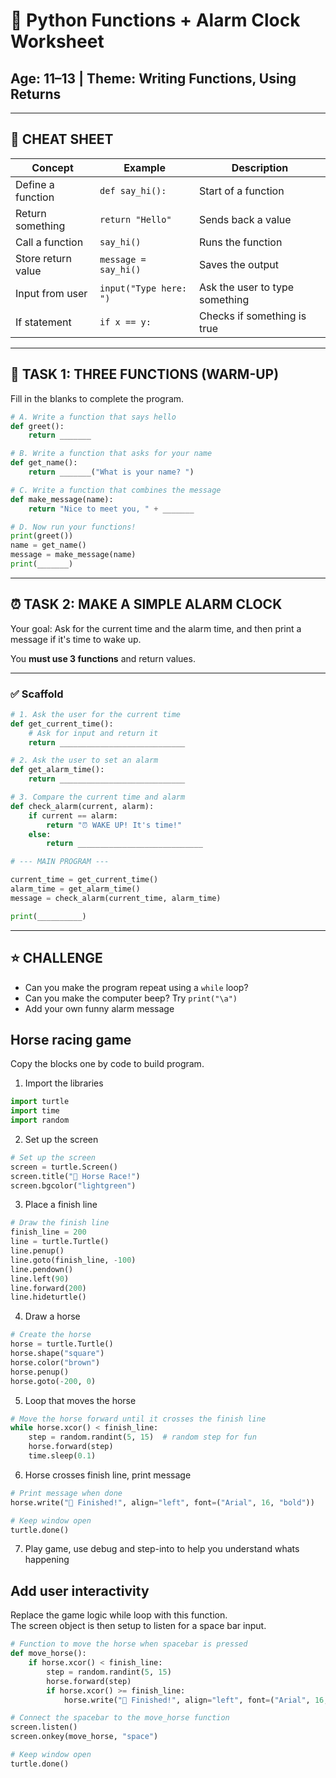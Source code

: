 
# 🐍 Python Functions + Alarm Clock Worksheet  
## Age: 11–13 | Theme: Writing Functions, Using Returns  

---

## 🔑 CHEAT SHEET

| Concept              | Example                         | Description                              |
|----------------------|----------------------------------|-------------------------------------------|
| Define a function    | `def say_hi():`                 | Start of a function                       |
| Return something     | `return "Hello"`                | Sends back a value                        |
| Call a function      | `say_hi()`                      | Runs the function                         |
| Store return value   | `message = say_hi()`            | Saves the output                          |
| Input from user      | `input("Type here: ")`          | Ask the user to type something            |
| If statement         | `if x == y:`                    | Checks if something is true               |

---

## 🧠 TASK 1: THREE FUNCTIONS (WARM-UP)

Fill in the blanks to complete the program.

```python
# A. Write a function that says hello
def greet():
    return _______

# B. Write a function that asks for your name
def get_name():
    return _______("What is your name? ")

# C. Write a function that combines the message
def make_message(name):
    return "Nice to meet you, " + _______

# D. Now run your functions!
print(greet())
name = get_name()
message = make_message(name)
print(_______)
```

---

## ⏰ TASK 2: MAKE A SIMPLE ALARM CLOCK

Your goal: Ask for the current time and the alarm time, and then print a message if it's time to wake up.

You **must use 3 functions** and return values.

---

### ✅ Scaffold

```python
# 1. Ask the user for the current time
def get_current_time():
    # Ask for input and return it
    return ____________________________

# 2. Ask the user to set an alarm
def get_alarm_time():
    return ____________________________

# 3. Compare the current time and alarm
def check_alarm(current, alarm):
    if current == alarm:
        return "⏰ WAKE UP! It's time!"
    else:
        return ____________________________

# --- MAIN PROGRAM ---

current_time = get_current_time()
alarm_time = get_alarm_time()
message = check_alarm(current_time, alarm_time)

print(__________)
```

---

## ⭐️ CHALLENGE

- Can you make the program repeat using a `while` loop?
- Can you make the computer beep? Try `print("\a")`  
- Add your own funny alarm message


## Horse racing game

Copy the blocks one by code to build program. 


1) Import the libraries

```python
import turtle
import time
import random
```

2) Set up the screen

```python
# Set up the screen
screen = turtle.Screen()
screen.title("🐎 Horse Race!")
screen.bgcolor("lightgreen")
```

3) Place a finish line

```python
# Draw the finish line
finish_line = 200
line = turtle.Turtle()
line.penup()
line.goto(finish_line, -100)
line.pendown()
line.left(90)
line.forward(200)
line.hideturtle()
```

4) Draw a horse

```python
# Create the horse
horse = turtle.Turtle()
horse.shape("square")
horse.color("brown")
horse.penup()
horse.goto(-200, 0)
```

5) Loop that moves the horse

```python
# Move the horse forward until it crosses the finish line
while horse.xcor() < finish_line:
    step = random.randint(5, 15)  # random step for fun
    horse.forward(step)
    time.sleep(0.1)
```

6) Horse crosses finish line, print message

```python
# Print message when done
horse.write("🏁 Finished!", align="left", font=("Arial", 16, "bold"))

# Keep window open
turtle.done()
```

7) Play game, use debug and step-into to help you understand whats happening

## Add user interactivity
Replace the game logic while loop with this function.    
The screen object is then setup to listen for a space bar input.

```python
# Function to move the horse when spacebar is pressed
def move_horse():
    if horse.xcor() < finish_line:
        step = random.randint(5, 15)
        horse.forward(step)
        if horse.xcor() >= finish_line:
            horse.write("🏁 Finished!", align="left", font=("Arial", 16, "bold"))

# Connect the spacebar to the move_horse function
screen.listen()
screen.onkey(move_horse, "space")

# Keep window open
turtle.done()

```




